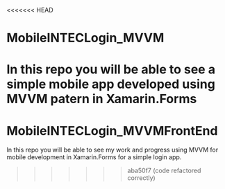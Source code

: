 <<<<<<< HEAD
# MobileINTECLogin_MVVM
In this repo you will be able to see a simple mobile app developed using MVVM patern in Xamarin.Forms
=======
# MobileINTECLogin_MVVMFrontEnd
In this repo you will be able to see my work and progress using MVVM for mobile development in Xamarin.Forms for a simple login app.
>>>>>>> aba50f7 (code refactored correctly)
